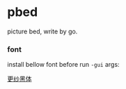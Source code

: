 # pbed

picture bed, write by go.

### font
install bellow font before run `-gui` args:

[更纱黑体](https://github.com/be5invis/Sarasa-Gothic)